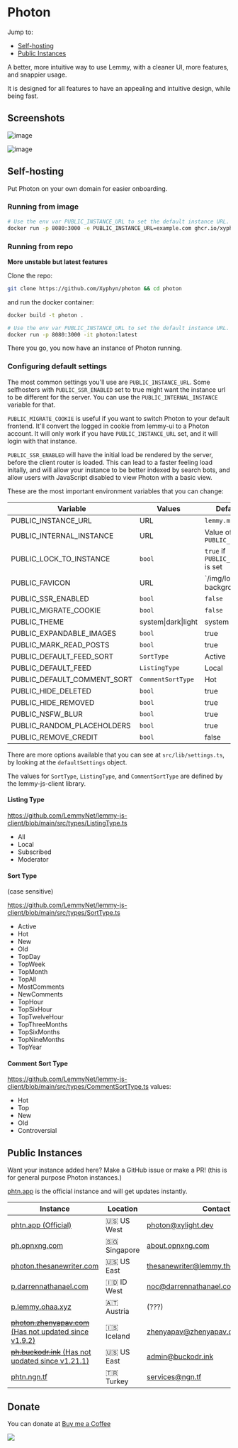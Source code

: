 # Photon

Jump to:

- [Self-hosting](#self-hosting)
- [Public Instances](#public-instances)

A better, more intuitive way to use Lemmy, with a cleaner UI, more features, and snappier usage.

It is designed for all features to have an appealing and intuitive design, while being fast.

## Screenshots

![image](https://github.com/Xyphyn/photon/assets/80978739/8e19d8ee-9630-4152-bc7a-17ce2685afb9)

![image](https://github.com/Xyphyn/photon/assets/80978739/e36468f6-03c5-4267-94e8-3bba60b6ccb2)


## Self-hosting

Put Photon on your own domain for easier onboarding.

### Running from image

```sh
# Use the env var PUBLIC_INSTANCE_URL to set the default instance URL.
docker run -p 8080:3000 -e PUBLIC_INSTANCE_URL=example.com ghcr.io/xyphyn/photon:latest
```

### Running from repo

**More unstable but latest features**

Clone the repo:

```sh
git clone https://github.com/Xyphyn/photon && cd photon
```

and run the docker container:

```sh
docker build -t photon .

# Use the env var PUBLIC_INSTANCE_URL to set the default instance URL.
docker run -p 8080:3000 -it photon:latest
```

There you go, you now have an instance of Photon running.

### Configuring default settings

The most common settings you'll use are `PUBLIC_INSTANCE_URL`. Some selfhosters with `PUBLIC_SSR_ENABLED` set to true might want the instance url to be different for the server. You can use the `PUBLIC_INTERNAL_INSTANCE` variable for that.

`PUBLIC_MIGRATE_COOKIE` is useful if you want to switch Photon to your default frontend. It'll convert the logged in cookie from lemmy-ui to a Photon account. It will only work if you have `PUBLIC_INSTANCE_URL` set, and it will login with that instance.

`PUBLIC_SSR_ENABLED` will have the initial load be rendered by the server, before the client router is loaded. This can lead to a faster feeling load initally, and will allow your instance to be better indexed by search bots, and allow users with JavaScript disabled to view Photon with a basic view.

These are the most important environment variables that you can change:

| Variable                    | Values              | Default Value                          |
| --------------------------- | ------------------- | -------------------------------------- |
| PUBLIC_INSTANCE_URL         | URL                 | `lemmy.ml`                             |
| PUBLIC_INTERNAL_INSTANCE    | URL                 | Value of `PUBLIC_INSTANCE_URL`         |
| PUBLIC_LOCK_TO_INSTANCE     | `bool`              | `true` if `PUBLIC_INSTANCE_URL` is set |
| PUBLIC_FAVICON              | URL                 | `/img/logo-background.svg              |
| PUBLIC_SSR_ENABLED          | `bool`              | `false`                                |
| PUBLIC_MIGRATE_COOKIE       | `bool`              | `false`                                |
| PUBLIC_THEME                | system\|dark\|light | system                                 |
| PUBLIC_EXPANDABLE_IMAGES    | `bool`              | true                                   |
| PUBLIC_MARK_READ_POSTS      | `bool`              | true                                   |
| PUBLIC_DEFAULT_FEED_SORT    | `SortType`          | Active                                 |
| PUBLIC_DEFAULT_FEED         | `ListingType`       | Local                                  |
| PUBLIC_DEFAULT_COMMENT_SORT | `CommentSortType`   | Hot                                    |
| PUBLIC_HIDE_DELETED         | `bool`              | true                                   |
| PUBLIC_HIDE_REMOVED         | `bool`              | true                                   |
| PUBLIC_NSFW_BLUR            | `bool`              | true                                   |
| PUBLIC_RANDOM_PLACEHOLDERS  | `bool`              | true                                   |
| PUBLIC_REMOVE_CREDIT        | `bool`              | false                                  |

There are more options available that you can see at `src/lib/settings.ts`, by looking at the `defaultSettings` object.

The values for `SortType`, `ListingType`, and `CommentSortType` are defined by the lemmy-js-client library.

#### Listing Type

https://github.com/LemmyNet/lemmy-js-client/blob/main/src/types/ListingType.ts

- All
- Local
- Subscribed
- Moderator

#### Sort Type

(case sensitive)

https://github.com/LemmyNet/lemmy-js-client/blob/main/src/types/SortType.ts

- Active
- Hot
- New
- Old
- TopDay
- TopWeek
- TopMonth
- TopAll
- MostComments
- NewComments
- TopHour
- TopSixHour
- TopTwelveHour
- TopThreeMonths
- TopSixMonths
- TopNineMonths
- TopYear

#### Comment Sort Type

https://github.com/LemmyNet/lemmy-js-client/blob/main/src/types/CommentSortType.ts
values:

- Hot
- Top
- New
- Old
- Controversial

## Public Instances

Want your instance added here? Make a GitHub issue or make a PR! (this is for general purpose Photon instances.)

[phtn.app](https://phtn.app) is the official instance and will get updates instantly.

| Instance                                                                                | Location     | Contact                                                                               |
| --------------------------------------------------------------------------------------- | ------------ | ------------------------------------------------------------------------------------- |
| [phtn.app (Official)](https://phtn.app)                                                 | 🇺🇸 US West   | [photon@xylight.dev](mailto:photon@xylight.dev)                                       |
| [ph.opnxng.com](https://ph.opnxng.com)                                                  | 🇸🇬 Singapore | [about.opnxng.com](https://about.opnxng.com)                                          |
| [photon.thesanewriter.com](https://photon.thesanewriter.com)                            | 🇺🇸 US East   | [thesanewriter@lemmy.thesanewriter.com](mailto:thesanewriter@lemmy.thesanewriter.com) |
| [p.darrennathanael.com](https://p.darrennathanael.com)                                  | 🇮🇩 ID West   | [noc@darrennathanael.com](mailto:noc@darrennathanael.com)                             |
| [p.lemmy.ohaa.xyz](https://p.lemmy.ohaa.xyz)                                            | 🇦🇹 Austria   | (???)                                                                                 |
| [~~photon.zhenyapav.com~~ (Has not updated since v1.9.2)](https://photon.zhenyapav.com) | 🇮🇸 Iceland   | [zhenyapav@zhenyapav.com](mailto:zhenyapav@zhenyapav.com)                             |
| [~~ph.buckodr.ink~~ (Has not updated since v1.21.1)](https://ph.buckodr.ink)            | 🇺🇸 US East   | [admin@buckodr.ink](mailto:admin@buckodr.ink)                                         |
| [phtn.ngn.tf](https://phtn.ngn.tf)                                                      | 🇹🇷 Turkey    | [services@ngn.tf](mailto:services@ngn.tf)                                             |

## Donate

You can donate at [Buy me a Coffee](https://buymeacoffee.com/xylight)

<a href="https://www.buymeacoffee.com/xylight"><img src="https://img.buymeacoffee.com/button-api/?text=Buy me a coffee&emoji=&slug=xylight&button_colour=FFDD00&font_colour=000000&font_family=Poppins&outline_colour=000000&coffee_colour=ffffff" /></a>
